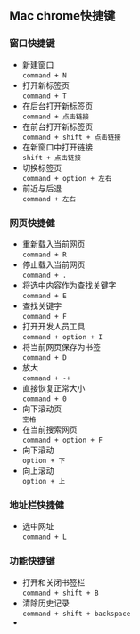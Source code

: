 ## Mac chrome快捷键

### 窗口快捷键
 * 新建窗口  
   `command + N`
 * 打开新标签页  
   `command + T`
 * 在后台打开新标签页  
   `command + 点击链接`
 * 在前台打开新标签页  
   `command + shift + 点击链接`
 * 在新窗口中打开链接  
   `shift + 点击链接`
 * 切换标签页  
   `command + option + 左右`
 * 前近与后退  
   `command + 左右`
 

### 网页快捷健
 * 重新载入当前网页  
   `command + R`
 * 停止载入当前网页  
   `command + .`
 * 将选中内容作为查找关键字  
   `command + E`
 * 查找关键字  
   `command + F`
 * 打开开发人员工具  
   `command + option + I`
 * 将当前网页保存为书签  
   `command + D`
 * 放大  
   `command + -+`
 * 直接恢复正常大小  
   `command + 0`
 * 向下滚动页  
   `空格`
 * 在当前搜索网页  
   `command + option + F`
 * 向下滚动  
   `option + 下`
 * 向上滚动  
   `option + 上`
 
   
### 地址栏快捷健
 * 选中网址  
   `command + L`
 
### 功能快捷键
 * 打开和关闭书签栏  
   `command + shift + B`
 * 清除历史记录  
   `command + shift + backspace`
 * 
   